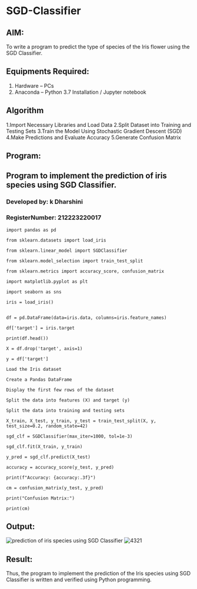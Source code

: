 # SGD-Classifier
## AIM:
To write a program to predict the type of species of the Iris flower using the SGD Classifier.

## Equipments Required:
1. Hardware – PCs
2. Anaconda – Python 3.7 Installation / Jupyter notebook

## Algorithm

1.Import Necessary Libraries and Load Data
2.Split Dataset into Training and Testing Sets
3.Train the Model Using Stochastic Gradient Descent (SGD)
4.Make Predictions and Evaluate Accuracy
5.Generate Confusion Matrix
   
## Program:
## Program to implement the prediction of iris species using SGD Classifier.
### Developed by: k Dharshini
### RegisterNumber:  212223220017
```
import pandas as pd

from sklearn.datasets import load_iris

from sklearn.linear_model import SGDClassifier

from sklearn.model_selection import train_test_split

from sklearn.metrics import accuracy_score, confusion_matrix

import matplotlib.pyplot as plt

import seaborn as sns

iris = load_iris()


df = pd.DataFrame(data=iris.data, columns=iris.feature_names)

df['target'] = iris.target

print(df.head())

X = df.drop('target', axis=1)

y = df['target']

Load the Iris dataset

Create a Pandas DataFrame

Display the first few rows of the dataset

Split the data into features (X) and target (y)

Split the data into training and testing sets

X_train, X_test, y_train, y_test = train_test_split(X, y, test_size=0.2, random_state=42)

sgd_clf = SGDClassifier(max_iter=1000, tol=1e-3)

sgd_clf.fit(X_train, y_train)

y_pred = sgd_clf.predict(X_test)

accuracy = accuracy_score(y_test, y_pred)

print(f"Accuracy: {accuracy:.3f}")

cm = confusion_matrix(y_test, y_pred)

print("Confusion Matrix:")

print(cm)
```
## Output:
![prediction of iris species using SGD Classifier](sam.png)
![4321](https://github.com/user-attachments/assets/5351a282-1e57-4e87-8c7f-1fa1a1f34372)


## Result:
Thus, the program to implement the prediction of the Iris species using SGD Classifier is written and verified using Python programming.
